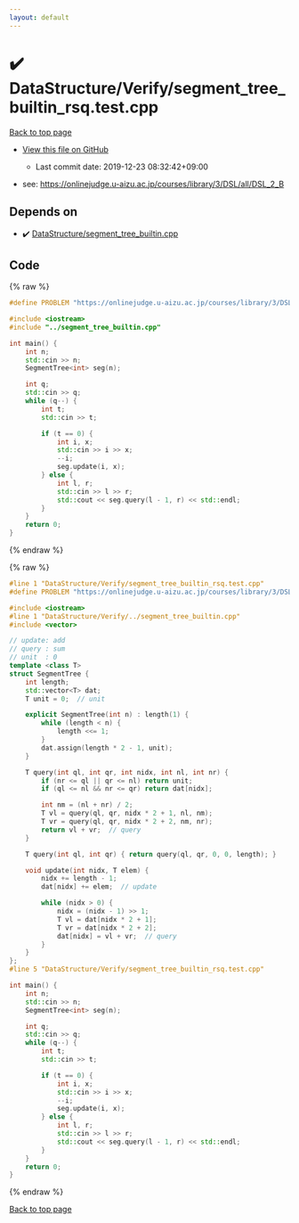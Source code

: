 ```yaml
---
layout: default
---
```


<!-- mathjax config similar to math.stackexchange -->
<script type="text/javascript" async
  src="https://cdnjs.cloudflare.com/ajax/libs/mathjax/2.7.5/MathJax.js?config=TeX-MML-AM_CHTML">
</script>
<script type="text/x-mathjax-config">
  MathJax.Hub.Config({
    TeX: { equationNumbers: { autoNumber: "AMS" }},
    tex2jax: {
      inlineMath: [ ['$','$'] ],
      processEscapes: true
    },
    "HTML-CSS": { matchFontHeight: false },
    displayAlign: "left",
    displayIndent: "2em"
  });
</script>

<script type="text/javascript" src="https://cdnjs.cloudflare.com/ajax/libs/jquery/3.4.1/jquery.min.js"></script>
<script src="https://cdn.jsdelivr.net/npm/jquery-balloon-js@1.1.2/jquery.balloon.min.js" integrity="sha256-ZEYs9VrgAeNuPvs15E39OsyOJaIkXEEt10fzxJ20+2I=" crossorigin="anonymous"></script>
<script type="text/javascript" src="../../../assets/js/copy-button.js"></script>
<link rel="stylesheet" href="../../../assets/css/copy-button.css" />


# :heavy_check_mark: DataStructure/Verify/segment_tree_builtin_rsq.test.cpp

<a href="../../../index.html">Back to top page</a>

* <a href="{{ site.github.repository_url }}/blob/master/DataStructure/Verify/segment_tree_builtin_rsq.test.cpp">View this file on GitHub</a>
    - Last commit date: 2019-12-23 08:32:42+09:00


* see: <a href="https://onlinejudge.u-aizu.ac.jp/courses/library/3/DSL/all/DSL_2_B">https://onlinejudge.u-aizu.ac.jp/courses/library/3/DSL/all/DSL_2_B</a>


## Depends on

* :heavy_check_mark: <a href="../../../library/DataStructure/segment_tree_builtin.cpp.html">DataStructure/segment_tree_builtin.cpp</a>


## Code

<a id="unbundled"></a>
{% raw %}
```cpp
#define PROBLEM "https://onlinejudge.u-aizu.ac.jp/courses/library/3/DSL/all/DSL_2_B"

#include <iostream>
#include "../segment_tree_builtin.cpp"

int main() {
    int n;
    std::cin >> n;
    SegmentTree<int> seg(n);

    int q;
    std::cin >> q;
    while (q--) {
        int t;
        std::cin >> t;

        if (t == 0) {
            int i, x;
            std::cin >> i >> x;
            --i;
            seg.update(i, x);
        } else {
            int l, r;
            std::cin >> l >> r;
            std::cout << seg.query(l - 1, r) << std::endl;
        }
    }
    return 0;
}

```
{% endraw %}

<a id="bundled"></a>
{% raw %}
```cpp
#line 1 "DataStructure/Verify/segment_tree_builtin_rsq.test.cpp"
#define PROBLEM "https://onlinejudge.u-aizu.ac.jp/courses/library/3/DSL/all/DSL_2_B"

#include <iostream>
#line 1 "DataStructure/Verify/../segment_tree_builtin.cpp"
#include <vector>

// update: add
// query : sum
// unit  : 0
template <class T>
struct SegmentTree {
    int length;
    std::vector<T> dat;
    T unit = 0;  // unit

    explicit SegmentTree(int n) : length(1) {
        while (length < n) {
            length <<= 1;
        }
        dat.assign(length * 2 - 1, unit);
    }

    T query(int ql, int qr, int nidx, int nl, int nr) {
        if (nr <= ql || qr <= nl) return unit;
        if (ql <= nl && nr <= qr) return dat[nidx];

        int nm = (nl + nr) / 2;
        T vl = query(ql, qr, nidx * 2 + 1, nl, nm);
        T vr = query(ql, qr, nidx * 2 + 2, nm, nr);
        return vl + vr;  // query
    }

    T query(int ql, int qr) { return query(ql, qr, 0, 0, length); }

    void update(int nidx, T elem) {
        nidx += length - 1;
        dat[nidx] += elem;  // update

        while (nidx > 0) {
            nidx = (nidx - 1) >> 1;
            T vl = dat[nidx * 2 + 1];
            T vr = dat[nidx * 2 + 2];
            dat[nidx] = vl + vr;  // query
        }
    }
};
#line 5 "DataStructure/Verify/segment_tree_builtin_rsq.test.cpp"

int main() {
    int n;
    std::cin >> n;
    SegmentTree<int> seg(n);

    int q;
    std::cin >> q;
    while (q--) {
        int t;
        std::cin >> t;

        if (t == 0) {
            int i, x;
            std::cin >> i >> x;
            --i;
            seg.update(i, x);
        } else {
            int l, r;
            std::cin >> l >> r;
            std::cout << seg.query(l - 1, r) << std::endl;
        }
    }
    return 0;
}

```
{% endraw %}

<a href="../../../index.html">Back to top page</a>

